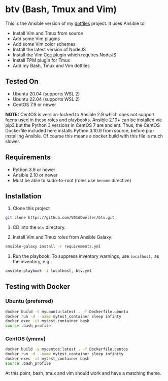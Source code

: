 # btv (Bash, Tmux and Vim)

This is the Ansible version of my
[dotfiles](https://github.com/V01dDweller/dotfiles) project. It uses Ansible
to:

* Install Vim and Tmux from source
* Add some Vim plugins
* Add some Vim color schemes
* Install the latest version of NodeJS
* Install the Vim [Coc](https://github.com/neoclide/coc.nvim) plugin which requires NodeJS
* Install TPM plugin for Tmux
* Add my Bash, Tmux and Vim dotfiles

## Tested On

* Ubuntu 20.04 (supports WSL 2)
* Ubuntu 22.04 (supports WSL 2)
* CentOS 7.9 or newer

**NOTE:** CentOS is version-locked to Ansible 2.9 which does not support fqcns
used in these roles and playbooks. Ansible 2.10+ can be installed via pip3 but
the Python 3 versions in CentOS 7 are ancient. Thus, the CentOS Dockerfile
included here installs Python 3.10.9 from source, before pip-installing
Ansible. Of course this means a docker build with this file is much slower.

## Requirements

* Python 3.9 or newer
* Ansible 2.10 or newer
* Must be able to sudo-to-root (roles use `become` directive)

## Installation

1. Clone this project

```sh
git clone https://github.com/V01dDweller/btv.git
```

1. CD into the `btv` directory.

1. Install Vim and Tmux roles from Ansible Galaxy:

```sh
ansible-galaxy install -r requirements.yml
```

1. Run the playbook. To suppress inventory warnings, use `localhost,` as the
inventory, e.g.:

```sh
ansible-playbook -i localhost, btv.yml
```

## Testing with Docker

### Ubuntu (preferred)

```sh
docker build -t myubuntu:latest . -f Dockerfile.ubuntu
docker run -d --name mytest_container sleep infinty
docker exec -it mytest_container bash
source .bash_profile
```

### CentOS (ymmv)

```sh
docker build -y mycentos:latest . -f Dockerfile.centos
docker run -d --name mytest_container sleep infinity
docker exec -it mytest_container bash
source .bash_profile
```

At this point, bash, tmux and vim should work and have a matching theme.

[modeline]: # ( vi: set number textwidth=78 colorcolumn=80 nowrap: )
